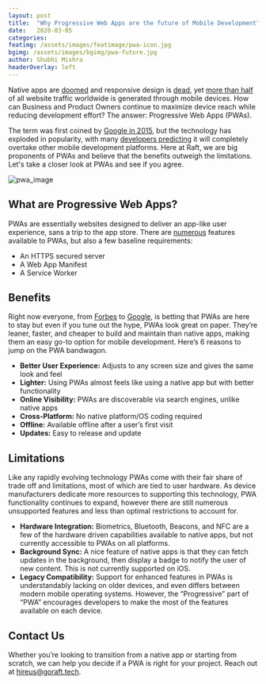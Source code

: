 ```yaml
---
layout: post
title:  "Why Progressive Web Apps are the future of Mobile Development"
date:   2020-03-05
categories:
featimg: /assets/images/featimage/pwa-icon.jpg
bgimg: /assets/images/bgimg/pwa-future.jpg
author: Shubhi Mishra
headerOverlay: left
---
```


Native apps are [doomed](https://medium.com/javascript-scene/native-apps-are-doomed-ac397148a2c0) and responsive design is [dead](https://uxdesign.cc/stop-using-responsive-design-f0922e7882b2), yet [more than half](https://www.broadbandsearch.net/blog/mobile-desktop-internet-usage-statistics) of all website traffic worldwide is generated through mobile devices.  How can Business and Product Owners continue to maximize device reach while reducing development effort? The answer: Progressive Web Apps (PWAs).  

The term was first coined by [Google in 2015](https://divante.com/pwabook/chapter/02-The-history-of-PWAs.html#the-history-of-progressive-web-apps), but the technology has exploded in popularity, with many [developers predicting](https://jaxenter.com/react-native-tool-native-vs-pwa-poll-150667.html) it will completely overtake other mobile development platforms. Here at Raft, we are big proponents of PWAs and believe that the benefits outweigh the limitations. Let's take a closer look at PWAs and see if you agree.   

<img src="/assets/images/pwa-future/phones.jpg" alt="pwa_image"/>

## What are Progressive Web Apps? 
PWAs are essentially websites designed to deliver an app-like user experience, sans a trip to the app store. There are [numerous](https://infrequently.org/2015/06/progressive-apps-escaping-tabs-without-losing-our-soul/) features available to PWAs, but also a few baseline requirements:
-	An HTTPS secured server
-	A Web App Manifest
-	A Service Worker    

## Benefits
 Right now everyone, from [Forbes](https://www.forbes.com/sites/theyec/2019/10/23/how-progressive-web-apps-will-change-online-business/#f3567ae73708) to [Google](https://web.dev/progressive-web-apps/), is betting that PWAs are here to stay but even if you tune out the hype, PWAs look great on paper. They’re leaner, faster, and cheaper to build and maintain than native apps, making them an easy go-to option for mobile development.  Here’s 6 reasons to jump on the PWA bandwagon.
-	**Better User Experience:** Adjusts to any screen size and gives the same look and feel
-	**Lighter:** Using PWAs almost feels like using a native app but with better functionality 
-	**Online Visibility:** PWAs are discoverable via search engines, unlike native apps 
-	**Cross-Platform:** No native platform/OS coding required
-	**Offline:** Available offline after a user’s first visit
-	**Updates:** Easy to release and update  

## Limitations
Like any rapidly evolving technology PWAs come with their fair share of trade off and limitations, most of which are tied to user hardware. As device manufacturers dedicate more resources to supporting this technology, PWA functionality continues to expand, however there are still numerous unsupported features and less than optimal restrictions to account for. 
 
-	**Hardware Integration:**  Biometrics, Bluetooth, Beacons, and NFC are a few of the hardware driven capabilities available to native apps, but not currently accessible to PWAs on all platforms. 
-	**Background Sync:**  A nice feature of native apps is that they can fetch updates in the background, then display a badge to notify the user of new content.  This is not currently supported on iOS. 
-	**Legacy Compatibility:** Support for enhanced features in PWAs is understandably lacking on older devices, and even differs between modern mobile operating systems.  However, the “Progressive” part of “PWA” encourages developers to make the most of the features available on each device. 

## Contact Us
Whether you’re looking to transition from a native app or starting from scratch, we can help you decide if a PWA is right for your project. Reach out at [hireus@goraft.tech](mailto:hireus@goraft.tech). 
